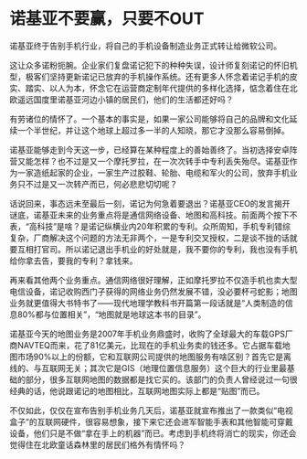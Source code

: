 # 诺基亚不要赢，只要不OUT

诺基亚终于告别手机行业，将自己的手机设备制造业务正式转让给微软公司。 

这让众多诺粉扼腕。企业家们复盘诺记犯下的种种失误，设计师复刻诺记的怀旧机型，极客们坚持更新诺记已放弃的手机操作系统。还有更多人怀念着诺记手机的皮实、踏实、以人为本，怀念它在运营商定制年代提供的多样化选择，惦念着住在北欧遥远国度里诺基亚河边小镇的居民们，他们的生活都还好吗？ 

有劳诸位的情怀了。一个基本的事实是，如果一家公司能够将自己的品牌和文化延续一个半世纪，并让这个地球上超过多一半的人知晓，那它才没那么容易倒掉。 

诺基亚能够走到今天这一步，已经算在某种程度上的善始善终了。当初选择安卓阵营又能怎样？也不过是又一个摩托罗拉，在一次次转手中专利丢失殆尽。诺基亚作为一家造纸起家的企业，一家生产过胶鞋、轮胎、电缆和军火的公司，放弃手机业务只不过是又一次转产而已，何必悲悲切切呢？ 

话说回来，事态远未至最后一刻，诺记为何急着要退出？诺基亚CEO的发言揭开谜底，诺基亚未来的业务重点将是通信网络设备、地图和高科技。前面两个按下不表，“高科技”是啥？是诺记纵横业内20年积累的专利。众所周知，手机专利错综复杂，厂商解决这个问题的方法无非两个，一是专利交叉授权，二是谈不拢的话就要互相打官司。所以诺记退出手机业的好处就是，我不要你的专利，我也没有手机给你拿去告，要我的专利？拿钱来。 

再来看其他两个业务重点。通信网络很好理解，正如摩托罗拉不仅造手机也卖大型电信设备，诺记收购西门子获得的网络业务仍然发展不错，没必要杯弓蛇影；地图业务就更值得大书特书了——现代地理学教科书开篇第一段话就是“人类制造的信息80%都与位置相关”，“地图就是地球这本书的目录”。 

诺基亚今天的地图业务是2007年手机业务鼎盛时，收购了全球最大的车载GPS厂商NAVTEQ而来，花了81亿美元，比现在的手机业务卖的钱还多。它占据车载地图市场90%以上的份额，它和互联网公司提供的地图服务有啥区别？首先它是离线的、与互联网无关；其次它是GIS（地理位置信息服务）这个巨大的行业里最基础的部分，很多互联网地图的数据都是找它买的。该部门的负责人曾经说过一句很经典的话，他说跟诺记的地图相比，互联网地图实际上都是“贴图”而已。 

不仅如此，仅仅在宣布告别手机业务几天后，诺基亚就宣布推出了一款类似“电视盒子”的互联网硬件，很容易想象，接下来它还会进军智能手表和其他智能可穿戴设备，他们只是不做“拿在手上的机器”而已。考虑到手机终将消亡的现实，你还会觉得住在北欧童话森林里的居民们格外有情怀吗？